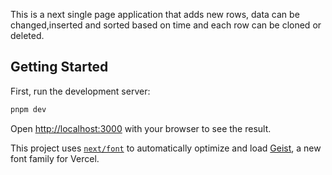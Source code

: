 This is a next single page application that adds new rows, data can be changed,inserted and sorted based on time and each row can be cloned or deleted.

## Getting Started
First, run the development server:

```bash
pnpm dev
```
Open [http://localhost:3000](http://localhost:3000) with your browser to see the result.


This project uses [`next/font`](https://nextjs.org/docs/app/building-your-application/optimizing/fonts) to automatically optimize and load [Geist](https://vercel.com/font), a new font family for Vercel.
